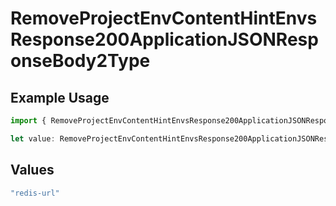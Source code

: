 # RemoveProjectEnvContentHintEnvsResponse200ApplicationJSONResponseBody2Type

## Example Usage

```typescript
import { RemoveProjectEnvContentHintEnvsResponse200ApplicationJSONResponseBody2Type } from "@simplesagar/vercel/models/removeprojectenvop.js";

let value: RemoveProjectEnvContentHintEnvsResponse200ApplicationJSONResponseBody2Type = "redis-url";
```

## Values

```typescript
"redis-url"
```